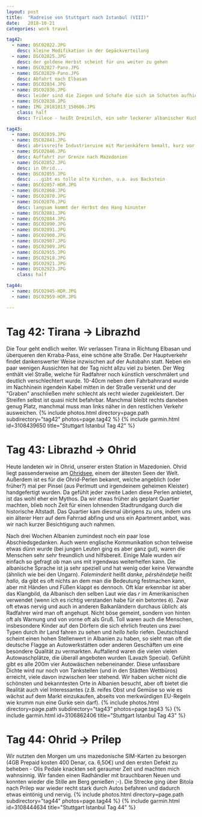 ```yaml
---
layout: post
title:  "Radreise von Stuttgart nach Istanbul (VIII)"
date:   2018-10-21
categories: work travel

tag42:
  - name: DSC02822.JPG
    desc: kleine Modifikation in der Gepäckverteilung
  - name: DSC02825.JPG
    desc: der goldene Herbst scheint für uns weiter zu gehen
  - name: DSC02827-Pano.JPG
  - name: DSC02829-Pano.JPG
    desc: Abfahrt nach Elbasan
  - name: DSC02834.JPG
  - name: DSC02836.JPG
    desc: leider sind die Ziegen und Schafe die sich im Schatten aufhielten schnell aus dem Bild geflüchtet, so das nur der schöne alte Olivenbaum blieb
  - name: DSC02838.JPG
  - name: IMG_20181013_150606.JPG
    class: half
    desc: Trilece - heißt Dreimilch, ein sehr leckerer albanischer Kuchen (besteht ganz simpel aus Biscuit der in Milch getränkt wird mit, einer Karamellsoße oben drauf), gibt es fast überall und war immer gut bis sehr gut

tag43:
  - name: DSC02839.JPG
  - name: DSC02841.JPG
    desc: abrissreife Industrieruine mit Marienkäfern bemalt, kurz vor Përrenjas
  - name: DSC02846.JPG
    desc: Auffahrt zur Grenze nach Mazedonien
  - name: DSC02852.JPG
    desc: in Ohrid...
  - name: DSC02855.JPG
    desc: ...gibt es tolle alte Kirchen, u.a. aus Backstein
  - name: DSC02857-HDR.JPG
  - name: DSC02868.JPG
  - name: DSC02870.JPG
  - name: DSC02876.JPG
    desc: langsam kommt der Herbst den Hang hinunter
  - name: DSC02881.JPG
  - name: DSC02884.JPG
  - name: DSC02890.JPG
  - name: DSC02891.JPG
  - name: DSC02900.JPG
  - name: DSC02907.JPG
  - name: DSC02909.JPG
  - name: DSC02915.JPG
  - name: DSC02918.JPG
  - name: DSC02921.JPG
  - name: DSC02923.JPG
    class: half

tag44:
  - name: DSC02945-HDR.JPG
  - name: DSC02959-HDR.JPG

---
```

# Tag 42: Tirana → Librazhd
Die Tour geht endlich weiter. Wir verlassen Tirana in Richtung Elbasan und überqueren den Krraba-Pass, eine schöne alte Straße. Der Hauptverkehr findet dankenswerter Weise inzwischen auf der Autobahn statt. Neben ein paar wenigen Aussichten hat der Tag nicht allzu viel zu bieten. Der Weg enthält viel Straße, welche für Radfahrer noch künstlich verschmälert und deutlich verschlechtert wurde. 10-40cm neben dem Fahrbahnrand wurde im Nachhinein irgendein Kabel mitten in der Straße versenkt und der "Graben" anschließen mehr schlecht als recht wieder zugekleistert. Der Streifen selbst ist quasi nicht befahrbar. Manchmal bleibt rechts daneben genug Platz, manchmal muss man links näher in den restlichen Verkehr ausweichen.
{% include photos.html directory=page.path subdirectory="tag42" photos=page.tag42 %}
{% include garmin.html id=3108439650 title="Stuttgart Istanbul Tag 42" %}

# Tag 43: Librazhd → Ohrid
Heute landeten wir in Ohrid, unserer ersten Station in Mazedonien. Ohrid liegt passenderweise am [Ohridsee](https://de.wikipedia.org/wiki/Ohridsee), einem der ältesten Seen der Welt. Außerdem ist es für die Ohrid-Perlen bekannt, welche angeblich (oder früher?) mal per Pinsel (aus Perlmutt und irgendeinem geheimen Kleister) handgefertigt wurden. Da gefühlt jeder zweite Laden diese Perlen anbietet, ist das wohl eher ein Mythos. Da wir etwas früher als geplant Quartier machten, blieb noch Zeit für einen lohnenden Stadtrundgang durch die historische Altstadt. Das Quartier kam diesmal übrigens zu uns, indem uns ein älterer Herr auf dem Fahrrad abfing und uns ein Apartment anbot, was wir nach kurzer Besichtigung auch nahmen.

Nach drei Wochen Albanien zumindest noch ein paar lose Abschiedsgedanken. Auch wenn englische Kommunikation schon teilweise etwas dünn wurde (bei jungen Leuten ging es aber ganz gut), waren die Menschen sehr sehr freundlich und hilfsbereit. Einige Male wurden wir einfach so gefragt ob man uns mit irgendwas weiterhelfen kann. Die albanische Sprache ist ja sehr speziell und hat wenig oder keine Verwandte (ähnlich wie bei den Ungarn). _Faleminderit_ heißt _danke_, _përshëndetje_ heißt _hallo_, da gibt es oft nichts an dem man die Bedeutung festmachen kann, aber mit Händen und Füßen klappt es dennoch. Oft klar erkennbar ist aber das Klangbild, da Albanisch den selben Laut wie das _r_ im Amerikanischen verwendet (wenn ich es richtig verstanden habe für ein betontes ë). Zwar oft etwas nervig und auch in anderen Balkanländern durchaus üblich: als Radfahrer wird man oft angehupt. Nicht böse gemeint, sondern von hinten oft als Warnung und von vorne oft als Gruß. Toll waren auch die Menschen, insbesondere Kinder auf den Dörfern die sich ehrlich freuten uns zwei Typen durch ihr Land fahren zu sehen und _hello_ _hello_ riefen. Deutschland scheint einen hohen Stellenwert in Albanien zu haben, so sieht man oft die deutsche Flagge an Autowerkstätten oder anderen Geschäften um eine besondere Qualität zu vermarkten. Auffallend waren die vielen vielen Autowaschplätze, die überall angeboten wurden (Lavazh Special). Gefühlt gibt es alle 200m vier Autowäschen nebeneinander. Diese unfassbare Dichte wird nur noch von Tankstellen (und in den Städten Wettbüros) erreicht, viele davon inzwischen leer stehend. Wir haben sicher nicht die schönsten und bekanntesten Orte in Albanien besucht, aber oft bietet die Realität auch viel Interessantes (z.B. reifes Obst und Gemüse so wie es wächst auf dem Markt einzukaufen, abseits von merkwürdigen EU-Regeln wie krumm nun eine Gurke sein darf). 
{% include photos.html directory=page.path subdirectory="tag43" photos=page.tag43 %}
{% include garmin.html id=3106862406 title="Stuttgart Istanbul Tag 43" %}

# Tag 44: Ohrid → Prilep
Wir nutzten den Morgen um uns mazedonische SIM-Karten zu besorgen (4GB Prepaid kosten 400 Denar, ca. 6,50€) und den ersten Defekt zu beheben - Olis Pedale knackten seit geraumer Zeit und machten mich wahnsinnig. Wir fanden einen Radhändler mit brauchbaren Neuen und konnten wieder die Stille am Berg genießen ;-). Die Strecke ging über Bitola nach Prilep war wieder recht stark durch Autos befahren und dadurch etwas eintönig und nervig.
{% include photos.html directory=page.path subdirectory="tag44" photos=page.tag44 %}
{% include garmin.html id=3108444634 title="Stuttgart Istanbul Tag 44" %}